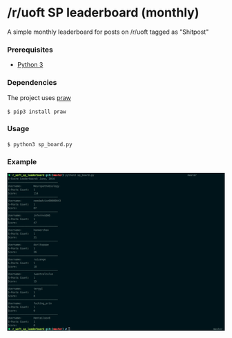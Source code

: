 # /r/uoft SP leaderboard (monthly)

A simple monthly leaderboard for posts on /r/uoft tagged as "Shitpost"

### Prerequisites

- [Python 3](https://www.python.org/download/releases/3.0/)

### Dependencies

The project uses [praw](https://praw.readthedocs.io/en/stable/)

`$ pip3 install praw`

### Usage

`$ python3 sp_board.py`

### Example

![Leaderboard](example.png)
